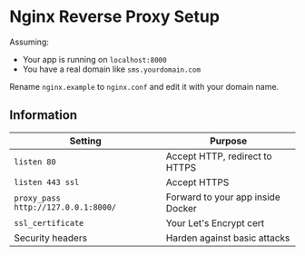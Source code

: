 # Nginx Reverse Proxy Setup

Assuming:

- Your app is running on `localhost:8000`
- You have a real domain like `sms.yourdomain.com`

Rename `nginx.example` to `nginx.conf` and edit it with your domain name.

## Information

| Setting | Purpose |
| ------- | ------- |
| `listen 80` | Accept HTTP, redirect to HTTPS |
| `listen 443 ssl` | Accept HTTPS |
| `proxy_pass http://127.0.0.1:8000/` | Forward to your app inside Docker |
| `ssl_certificate` | Your Let's Encrypt cert |
| Security headers | Harden against basic attacks |
